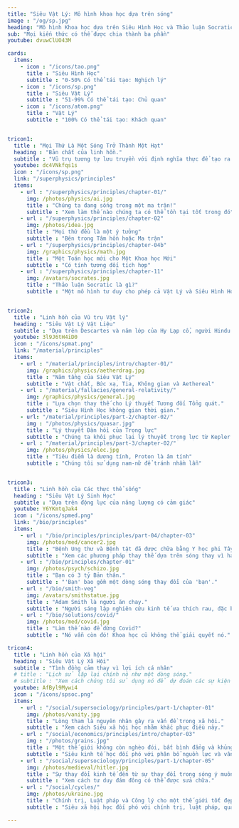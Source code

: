 ```yaml
---
title: "Siêu Vật Lý: Mô hình khoa học dựa trên sóng"
image : "/og/sp.jpg"
heading: "Mô hình Khoa học dựa trên Siêu Hình Học và Thảo luận Socratic mới."
sub: "Mọi kiến thức có thể được chia thành ba phần"
youtube: dvuwClUO43M

cards:
  items:
    - icon : "/icons/tao.png"
      title : "Siêu Hình Học"
      subtitle : "0-50% Có thể tái tạo: Nghịch lý"
    - icon : "/icons/sp.png"
      title : "Siêu Vật Lý"
      subtitle : "51-99% Có thể tái tạo: Chủ quan"
    - icon : "/icons/atom.png"
      title : "Vật Lý"
      subtitle : "100% Có thể tái tạo: Khách quan"


tricon1:
  title : "Mọi Thứ Là Một Sóng Trở Thành Một Hạt"
  heading : "Bản chất của linh hồn."
  subtitle : "Vũ trụ tương tự lưu truyền với định nghĩa thực để tạo ra hiện thực."
  youtube: dc4VNkfqs1s
  icon : "/icons/sp.png"
  link: "/superphysics/principles"
  items:
    - url : "/superphysics/principles/chapter-01/"
      img: /photos/physics/ai.jpg 
      title : "Chúng ta đang sống trong một ma trận!"
      subtitle : "Xem làm thế nào chúng ta có thể tồn tại tốt trong đó"
    - url : "/superphysics/principles/chapter-02"
      img: /photos/idea.jpg 
      title : "Mọi thứ đều là một ý tưởng"
      subtitle : "Bên trong Tâm hồn hoặc Ma trận"
    - url : "/superphysics/principles/chapter-04b"
      img: /graphics/physics/math.jpg     
      title : "Một Toán học mới cho Một Khoa học Mới"
      subtitle : "Có tính tương đối tích hợp"
    - url : "/superphysics/principles/chapter-11"
      img: /avatars/socrates.jpg     
      title : "Thảo luận Socratic là gì?"
      subtitle : "Một mô hình tư duy cho phép cả Vật Lý và Siêu Hình Học."


tricon2:
  title : "Linh hồn của Vũ trụ Vật lý"
  heading : "Siêu Vật Lý Vật Liệu"
  subtitle : "Dựa trên Descartes và năm lớp của Hy Lạp cổ, người Hindu và người Trung Quốc."
  youtube: 3l9J6tH4iD0
  icon : "/icons/spmat.png"
  link: "/material/principles"
  items:
    - url : "/material/principles/intro/chapter-01/"
      img: /graphics/physics/aetherdrag.jpg
      title : "Năm tầng của Siêu Vật Lý"
      subtitle : "Vật chất, Bức xạ, Tia, Không gian và Aethereal"
    - url : "/material/fallacies/general-relativity/"
      img: /graphics/physics/general.jpg
      title : "Lựa chọn thay thế cho Lý thuyết Tương đối Tổng quát."
      subtitle : "Siêu Hình Học không gian thời gian."
    - url: "/material/principles/part-2/chapter-02/"
      img : "/photos/physics/quasar.jpg"
      title : "Lý thuyết Đàn hồi của Trọng lực"
      subtitle : "Chúng ta khôi phục lại lý thuyết trọng lực từ Kepler và Descartes"
    - url : "/material/principles/part-3/chapter-02/"
      img: /photos/physics/elec.jpg
      title : "Tiêu điểm là dương tính, Proton là âm tính"
      subtitle : "Chúng tôi sử dụng nam-nữ để tránh nhầm lẫn"


tricon3:
  title : "Linh hồn của Các thực thể sống"
  heading : "Siêu Vật Lý Sinh Học"
  subtitle : "Dựa trên động lực của năng lượng có cảm giác"
  youtube: Y6YKmtqJak4
  icon : "/icons/spmed.png"
  link: "/bio/principles"
  items:
    - url : "/bio/principles/principles/part-04/chapter-03"
      img: /photos/med/cancer2.jpg
      title : "Bệnh Ung thư và Bệnh tật đã được chữa bằng Y học phi Tây."
      subtitle : "Xem các phương pháp thay thế dựa trên sóng thay vì hạt bụi trong Y học phương Tây."
    - url : "/bio/principles/chapter-01"
      img: /photos/psych/schizo.jpg 
      title : "Bạn có 3 tỷ Bản thân."
      subtitle : "'Bạn' bao gồm một dòng sóng thay đổi của 'bạn'."
    - url : "/bio/smith-veg"
      img: /avatars/smithstatue.jpg 
      title : "Adam Smith là người ăn chay."
      subtitle : "Người sáng lập nghiên cứu kinh tế ưa thích rau, đặc biệt là khoai tây hơn thịt."
    - url : "/bio/solutions/covid/"
      img: /photos/med/covid.jpg 
      title : "Làm thế nào để dừng Covid?" 
      subtitle : "Nó vẫn còn đó! Khoa học cũ không thể giải quyết nó."

tricon4:
  title : "Linh hồn của Xã hội"
  heading : "Siêu Vật Lý Xã Hội"
  subtitle : "Tình đồng cảm thay vì lợi ích cá nhân"
  # title : "Lịch sử lặp lại chính nó như một dòng sóng."
  # subtitle : "Xem cách chúng tôi sử dụng nó để dự đoán các sự kiện như bầu cử tổng thống và suy thoái."
  youtube: AfByl9Mywi4
  icon : "/icons/spsoc.png"  
  items:
    - url : "/social/supersociology/principles/part-1/chapter-01"
      img: /photos/vanity.jpg 
      title : "Lòng tham là nguyên nhân gây ra vấn đề trong xã hội."
      subtitle : "Xem cách Siêu xã hội học nhằm khắc phục điều này."
    - url : "/social/economics/principles/intro/chapter-03"
      img : "/photos/grains.jpg" 
      title : "Một thế giới không còn nghèo đói, bất bình đẳng và khủng hoảng."
      subtitle : "Siêu kinh tế học đối phó với phân bổ nguồn lực và vấn đề xã hội kinh tế."
    - url : "/social/supersociology/principles/part-1/chapter-05"
      img: /photos/medieval/hitler.jpg 
      title : "Sự thay đổi kinh tế đến từ sự thay đổi trong sóng ý muốn tập thể."
      subtitle : "Xem cách tư duy đám đông có thể được sửa chữa."
    - url : "/social/cycles/"
      img: /photos/ukraine.jpg      
      title : "Chính trị, Luật pháp và Công lý cho một thế giới tốt đẹp hơn."
      subtitle : "Siêu xã hội học đối phó với chính trị, luật pháp, quản lý và các vấn đề xã hội chính trị khác."

---
```

